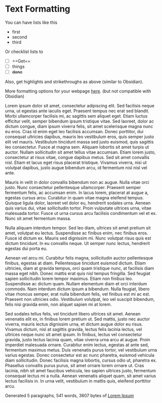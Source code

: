 # Text Formatting 

You can have lists like this

- first
- second
- third

Or checklist lists to

- [ ] ==Get==
- [ ] things
- [ ] ~~done~~

Also, get highlights and strikethroughs as above (similar to Obsidian).


More formatting options for your webpage [here](https://squidfunk.github.io/mkdocs-material/reference/formatting/#highlighting-changes). (but not compatible with Obsidian)

Lorem ipsum dolor sit amet, consectetur adipiscing elit. Sed facilisis neque urna, ut egestas ante iaculis eget. Praesent tempus nec erat sed blandit. Morbi ullamcorper facilisis mi, ac sagittis sem aliquet eget. Etiam luctus efficitur velit, semper bibendum ipsum tristique vitae. Sed laoreet, dolor ac dictum congue, diam ipsum viverra felis, sit amet scelerisque magna nunc eu eros. Cras id enim eget leo facilisis accumsan. Donec porttitor, dui consequat ultricies dapibus, mauris leo vestibulum eros, quis semper justo elit vel mauris. Vestibulum tincidunt massa sed justo euismod, quis sagittis leo consectetur. Fusce at magna sem. Aliquam lobortis sit amet turpis ut auctor. Nullam sollicitudin sit amet tellus vitae accumsan. Etiam lorem justo, consectetur at risus vitae, congue dapibus metus. Sed sit amet convallis nisl. Etiam et lacus eget risus placerat tristique. Vivamus viverra, nisi ut volutpat dapibus, justo augue bibendum arcu, id fermentum nisl nisl vel ante.

Mauris in velit in dolor convallis bibendum non ac augue. Nulla vitae orci justo. Nunc consectetur pellentesque ullamcorper. Praesent semper fermentum felis, ac accumsan enim. In lacus lorem, placerat at augue a, egestas cursus arcu. Curabitur in quam vitae magna eleifend tempus. Quisque ligula dolor, laoreet vel dolor eu, hendrerit sodales urna. Aenean quis varius dui, vitae sollicitudin tortor. Proin vulputate ultrices urna, vitae malesuada tortor. Fusce ut urna cursus arcu facilisis condimentum vel et ex. Nunc sit amet fermentum massa.

Nulla aliquam interdum tempor. Sed leo diam, ultrices sit amet pretium sit amet, volutpat eu lectus. Suspendisse ac finibus enim, nec finibus eros. Fusce id dictum ex. Mauris sed dignissim mi. Nunc volutpat risus quis est dictum tincidunt. In eu convallis neque. Ut semper nunc lectus, hendrerit egestas dui porta eu.

Aenean vel arcu mi. Curabitur felis magna, sollicitudin auctor pellentesque finibus, egestas at diam. Pellentesque tincidunt euismod dictum. Etiam ultricies, diam at gravida tempus, orci quam tristique nunc, at facilisis diam massa eget nibh. Donec mattis erat quis nisl tempus fringilla. Sed feugiat sapien sollicitudin lorem tempor maximus. Etiam non finibus leo. Suspendisse ac dictum quam. Nullam elementum diam et orci interdum commodo. Nam interdum dictum ipsum a bibendum. Nulla feugiat, libero vitae rhoncus semper, erat nulla bibendum felis, vel finibus est mi ac est. Praesent non ultricies odio. Vestibulum volutpat, leo vel suscipit bibendum, felis nisi gravida enim, non aliquet sapien mi at lorem.

Sed sodales tellus felis, vel tincidunt libero ultrices sit amet. Aenean venenatis elit ex, in finibus lorem pretium ut. Sed mattis, justo nec auctor viverra, mauris lectus dignissim urna, et dictum augue dolor eu risus. Vivamus dictum, nisl at sagittis gravida, lectus felis lacinia lectus, vel ultrices neque nunc sit amet ipsum. In finibus, lectus vel consectetur gravida, justo lectus lacinia quam, vitae viverra urna arcu at augue. Proin imperdiet malesuada ornare. Curabitur enim lectus, egestas at ante sed, fermentum maximus metus. Duis venenatis purus tortor, vel vestibulum urna varius egestas. Donec consectetur est ac nunc pharetra, euismod vehicula diam sollicitudin. Donec facilisis magna lobortis, cursus odio ut, pharetra ex. Phasellus convallis purus purus, sit amet ornare lorem ornare ut. Cras lacinia, nibh sit amet faucibus vehicula, leo sapien ultrices justo, fermentum consequat lectus mi a nulla. Aenean venenatis aliquet quam, sit amet varius lectus facilisis in. In urna velit, vestibulum in mattis quis, eleifend porttitor arcu.

Generated 5 paragraphs, 541 words, 3607 bytes of [Lorem Ipsum](https://www.lipsum.com/ "Lorem Ipsum")